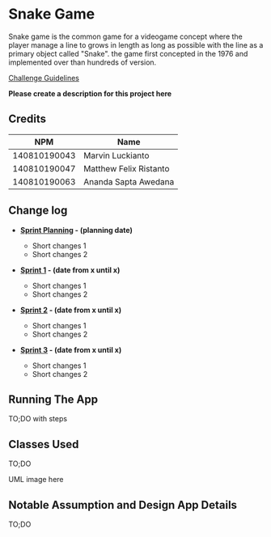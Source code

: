 # Snake Game

Snake game is the common game for a videogame concept where the player manage a line to grows in length as long as possible with the line as a primary object called "Snake". the game first concepted in the 1976 and implemented over than hundreds of version.

[Challenge Guidelines](challenge-guideline.md)

**Please create a description for this project here**

## Credits
| NPM           | Name                    |
| ------------- |-------------------------|
| 140810190043  | Marvin Luckianto        |
| 140810190047  | Matthew Felix Ristanto  |
| 140810190063  | Ananda Sapta Awedana    |

## Change log
- **[Sprint Planning](changelog/sprint-planning.md) - (planning date)** 
   -  Short changes 1
   - Short changes 2

- **[Sprint 1](changelog/sprint-1.md) - (date from x until x)** 
   - Short changes 1
   - Short changes 2

- **[Sprint 2](changelog/sprint-2.md) - (date from x until x)** 
   - Short changes 1
   - Short changes 2
   
- **[Sprint 3](changelog/sprint-3.md) - (date from x until x)** 
   - Short changes 1
   - Short changes 2

## Running The App

TO;DO with steps

## Classes Used

TO;DO

UML image here

## Notable Assumption and Design App Details

TO;DO
